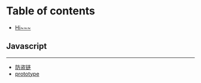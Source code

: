 # Table of contents

* [Hi~~~](README.md)

## Javascript

---

* [防盗链](mockjs.md)
* [prototype](javascript/prototype.md)

